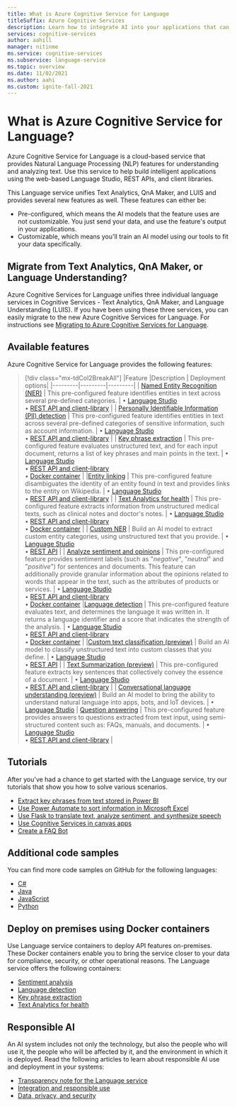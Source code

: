```yaml
---
title: What is Azure Cognitive Service for Language
titleSuffix: Azure Cognitive Services
description: Learn how to integrate AI into your applications that can extract information and understand written language.
services: cognitive-services
author: aahill
manager: nitinme
ms.service: cognitive-services
ms.subservice: language-service
ms.topic: overview
ms.date: 11/02/2021
ms.author: aahi
ms.custom: ignite-fall-2021
---
```


# What is Azure Cognitive Service for Language?

Azure Cognitive Service for Language is a cloud-based service that provides Natural Language Processing (NLP) features for understanding and analyzing text. Use this service to help build intelligent applications using the web-based Language Studio, REST APIs, and client libraries.  

This Language service unifies Text Analytics, QnA Maker, and LUIS and provides several new features as well. These features can either be:
* Pre-configured, which means the AI models that the feature uses are not customizable. You just send your data, and use the feature's output in your applications.
* Customizable, which means you'll train an AI model using our tools to fit your data specifically.

## Migrate from Text Analytics, QnA Maker, or Language Understanding?

Azure Cognitive Services for Language unifies three individual language services in Cognitive Services - Text Analytics, QnA Maker, and Language Understanding (LUIS). If you have been using these three services, you can easily migrate to the new Azure Cognitive Services for Language. For instructions see [Migrating to Azure Cognitive Services for Language](concepts/migrate.md).  

## Available features

Azure Cognitive Service for Language provides the following features:

> [!div class="mx-tdCol2BreakAll"]
> |Feature  |Description  | Deployment options| 
> |---------|---------|---------|
> | [Named Entity Recognition (NER)](named-entity-recognition/overview.md)     | This pre-configured feature identifies entities in text across several pre-defined categories.        | • [Language Studio](language-studio.md) <br> • [REST API and client-library](named-entity-recognition/quickstart.md) |
> | [Personally Identifiable Information (PII) detection](personally-identifiable-information/overview.md)     | This pre-configured feature identifies entities in text across several pre-defined categories of sensitive information, such as account information.        | • [Language Studio](language-studio.md) <br> • [REST API and client-library](named-entity-recognition/quickstart.md) |
> | [Key phrase extraction](key-phrase-extraction/overview.md)     | This pre-configured feature evaluates unstructured text, and for each input document, returns a list of key phrases and main points in the text. | • [Language Studio](language-studio.md) <br> • [REST API and client-library](key-phrase-extraction/quickstart.md) <br> • [Docker container](key-phrase-extraction/how-to/use-containers.md)  |
> |[Entity linking](entity-linking/overview.md)    | This pre-configured feature disambiguates the identity of an entity found in text and provides links to the entity on Wikipedia.        | • [Language Studio](language-studio.md) <br> • [REST API and client-library](entity-linking/quickstart.md) |
> | [Text Analytics for health](text-analytics-for-health/overview.md)    | This pre-configured feature extracts information from unstructured medical texts, such as clinical notes and doctor's notes.  | • [Language Studio](language-studio.md) <br> • [REST API and client-library](text-analytics-for-health/quickstart.md) <br> • [Docker container](text-analytics-for-health/how-to/use-containers.md) |
> | [Custom NER](custom-named-entity-recognition/overview.md)    | Build an AI model to extract custom entity categories, using unstructured text that you provide. |  • [Language Studio](custom-named-entity-recognition/quickstart.md?pivots=language-studio) <br> • [REST API](custom-named-entity-recognition/quickstart.md?pivots=rest-api) |
> | [Analyze sentiment and opinions](sentiment-opinion-mining/overview.md)     | This pre-configured feature provides sentiment labels (such as "*negative*", "*neutral*" and "*positive*") for sentences and documents. This feature can additionally provide granular information about the opinions related to words that appear in the text, such as the attributes of products or services. |  • [Language Studio](language-studio.md) <br> • [REST API and client-library](sentiment-opinion-mining/quickstart.md) <br> • [Docker container](sentiment-opinion-mining/how-to/use-containers.md)
> |[Language detection](language-detection/overview.md)    | This pre-configured feature evaluates text, and determines the language it was written in. It returns a language identifier and a score that indicates the strength of the analysis.        | • [Language Studio](language-studio.md) <br> • [REST API and client-library](language-detection/quickstart.md) <br> • [Docker container](language-detection/how-to/use-containers.md) |
> |[Custom text classification (preview)](custom-classification/overview.md)    | Build an AI model to classify unstructured text into custom classes that you define.         | • [Language Studio](custom-classification/quickstart.md?pivots=language-studio)<br> • [REST API](language-detection/quickstart.md?pivots=rest-api) |
> | [Text Summarization (preview)](text-summarization/overview.md)     | This pre-configured feature extracts key sentences that collectively convey the essence of a document. | • [Language Studio](language-studio.md) <br> • [REST API and client-library](text-summarization/quickstart.md) |
> | [Conversational language understanding (preview)](conversational-language-understanding/overview.md)   | Build an AI model to bring the ability to understand natural language into apps, bots, and IoT devices. | • [Language Studio](conversational-language-understanding/quickstart.md)
> | [Question answering](question-answering/overview.md)     | This pre-configured feature provides answers to questions extracted from text input, using semi-structured content such as: FAQs, manuals, and documents. | • [Language Studio](language-studio.md) <br> • [REST API and client-library](question-answering/quickstart/sdk.md) |

## Tutorials

After you've had a chance to get started with the Language service, try our tutorials that show you how to solve various scenarios.

* [Extract key phrases from text stored in Power BI](key-phrase-extraction/tutorials/integrate-power-bi.md)
* [Use Power Automate to sort information in Microsoft Excel](named-entity-recognition/tutorials/extract-excel-information.md) 
* [Use Flask to translate text, analyze sentiment, and synthesize speech](/translator/tutorial-build-flask-app-translation-synthesis?context=/azure/cognitive-services/language-service/context/context)
* [Use Cognitive Services in canvas apps](/powerapps/maker/canvas-apps/cognitive-services-api?context=/azure/cognitive-services/language-service/context/context)
* [Create a FAQ Bot](question-answering/tutorials/bot-service.md)

## Additional code samples

You can find more code samples on GitHub for the following languages:

* [C#](https://github.com/Azure/azure-sdk-for-net/tree/main/sdk/textanalytics/Azure.AI.TextAnalytics/samples)
* [Java](https://github.com/Azure/azure-sdk-for-java/tree/main/sdk/textanalytics/azure-ai-textanalytics/src/samples)
* [JavaScript](https://github.com/Azure/azure-sdk-for-js/tree/main/sdk/textanalytics/ai-text-analytics/samples)
* [Python](https://github.com/Azure/azure-sdk-for-python/tree/main/sdk/textanalytics/azure-ai-textanalytics/samples)

## Deploy on premises using Docker containers 
Use Language service containers to deploy API features on-premises. These Docker containers enable you to bring the service closer to your data for compliance, security, or other operational reasons. The Language service offers the following containers:

* [Sentiment analysis](sentiment-opinion-mining/how-to/use-containers.md)
* [Language detection](language-detection/how-to/use-containers.md)
* [Key phrase extraction](key-phrase-extraction/how-to/use-containers.md) 
* [Text Analytics for health](text-analytics-for-health/how-to/use-containers.md)


## Responsible AI 

An AI system includes not only the technology, but also the people who will use it, the people who will be affected by it, and the environment in which it is deployed. Read the following articles to learn about responsible AI use and deployment in your systems:

* [Transparency note for the Language service](/legal/cognitive-services/text-analytics/transparency-note)
* [Integration and responsible use](/legal/cognitive-services/text-analytics/guidance-integration-responsible-use)
* [Data, privacy, and security](/legal/cognitive-services/text-analytics/data-privacy)
